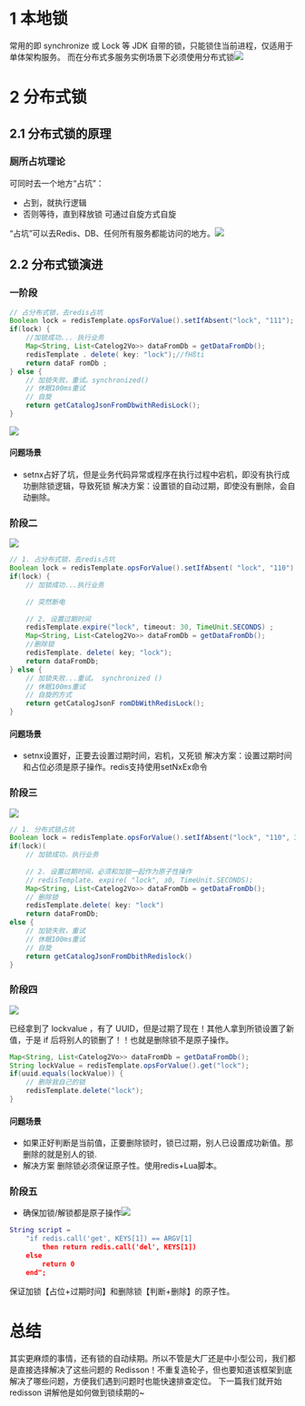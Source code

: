 # 1 本地锁
常用的即 synchronize 或 Lock 等 JDK 自带的锁，只能锁住当前进程，仅适用于单体架构服务。
而在分布式多服务实例场景下必须使用分布式锁![](https://p3-juejin.byteimg.com/tos-cn-i-k3u1fbpfcp/0bcaaa28e0c74e119df12e2d3c0c61e4~tplv-k3u1fbpfcp-zoom-1.image)

# 2 分布式锁
##  2.1 分布式锁的原理
### 厕所占坑理论
可同时去一个地方“占坑”：
- 占到，就执行逻辑
- 否则等待，直到释放锁
 可通过自旋方式自旋

“占坑”可以去Redis、DB、任何所有服务都能访问的地方。![](https://p3-juejin.byteimg.com/tos-cn-i-k3u1fbpfcp/f7962905d0b747c8af8299d8260c8f65~tplv-k3u1fbpfcp-zoom-1.image)
##  2.2 分布式锁演进
### 一阶段
```java
// 占分布式锁，去redis占坑
Boolean lock = redisTemplate.opsForValue().setIfAbsent("lock", "111");
if(lock) {
	//加锁成功... 执行业务
	Map<String, List<Catelog2Vo>> dataFromDb = getDataFromDb();
	redisTemplate . delete( key: "lock");//fHßti
	return dataF romDb ;
} else {
	// 加锁失败，重试。synchronized()
	// 休眠100ms重试
	// 自旋
	return getCatalogJsonFromDbwithRedisLock();
}
```

![](https://p3-juejin.byteimg.com/tos-cn-i-k3u1fbpfcp/acd72bf7562d4320a55998a5443059d5~tplv-k3u1fbpfcp-watermark.image)
#### 问题场景
- setnx占好了坑，但是业务代码异常或程序在执行过程中宕机，即没有执行成功删除锁逻辑，导致死锁
解决方案：设置锁的自动过期，即使没有删除，会自动删除。
### 阶段二
![](https://p3-juejin.byteimg.com/tos-cn-i-k3u1fbpfcp/a0a0ba673ec14337a67565ab9ea3726a~tplv-k3u1fbpfcp-zoom-1.image)


```java
// 1. 占分布式锁，去redis占坑
Boolean lock = redisTemplate.opsForValue().setIfAbsent( "lock", "110")
if(lock) {
	// 加锁成功...执行业务
	
	// 突然断电
	
	// 2. 设置过期时间
	redisTemplate.expire("lock", timeout: 30, TimeUnit.SECONDS) ;
	Map<String, List<Catelog2Vo>> dataFromDb = getDataFromDb();
	//删除锁
	redisTemplate. delete( key; "lock");
	return dataFromDb;
} else {
	// 加锁失败...重试。 synchronized ()
	// 休眠100ms重试
	// 自旋的方式
	return getCatalogJsonF romDbWithRedisLock();
}
```
#### 问题场景
- setnx设置好，正要去设置过期时间，宕机，又死锁
解决方案：设置过期时间和占位必须是原子操作。redis支持使用setNxEx命令


### 阶段三
![](https://p3-juejin.byteimg.com/tos-cn-i-k3u1fbpfcp/3c230951bf234056b3ebfd984d3ebabf~tplv-k3u1fbpfcp-zoom-1.image)



```java
// 1. 分布式锁占坑
Boolean lock = redisTemplate.opsForValue().setIfAbsent("lock", "110", 300, TimeUnit.SECONDS);
if(lock)(
	// 加锁成功，执行业务
	
	// 2. 设置过期时间，必须和加锁一起作为原子性操作
	// redisTemplate. expire( "lock", з0, TimeUnit.SECONDS);
	Map<String, List<Catelog2Vo>> dataFromDb = getDataFromDb();
	// 删除锁
	redisTemplate.delete( key: "lock")
	return dataFromDb;
else {
	// 加锁失败，重试
	// 休眠100ms重试
	// 自旋
	return getCatalogJsonFromDbithRedislock()
}
```

### 阶段四
![](https://p3-juejin.byteimg.com/tos-cn-i-k3u1fbpfcp/00c3436cff7c451b87b869d6f26fe6fd~tplv-k3u1fbpfcp-zoom-1.image)

已经拿到了 lockvalue ，有了 UUID，但是过期了现在！其他人拿到所锁设置了新值，于是 if 后将别人的锁删了！！也就是删除锁不是原子操作。

```java
Map<String, List<Catelog2Vo>> dataFromDb = getDataFromDb();
String lockValue = redisTemplate.opsForValue().get("lock");
if(uuid.equals(lockValue)) {
	// 删除我自己的锁
	redisTemplate.delete("lock");
}
```

####  问题场景
- 如果正好判断是当前值，正要删除锁时，锁已过期，别人已设置成功新值。那删除的就是别人的锁.
- 解决方案
删除锁必须保证原子性。使用redis+Lua脚本。

### 阶段五
 - 确保加锁/解锁都是原子操作![](https://p3-juejin.byteimg.com/tos-cn-i-k3u1fbpfcp/79a5843dacc646719ee61e0cfb717f19~tplv-k3u1fbpfcp-zoom-1.image)

```lua
String script = 
	"if redis.call('get', KEYS[1]) == ARGV[1] 
		then return redis.call('del', KEYS[1]) 
	else 
		return 0 
	end";
```
保证加锁【占位+过期时间】和删除锁【判断+删除】的原子性。 
# 总结
其实更麻烦的事情，还有锁的自动续期。所以不管是大厂还是中小型公司，我们都是直接选择解决了这些问题的 Redisson！不重复造轮子，但也要知道该框架到底解决了哪些问题，方便我们遇到问题时也能快速排查定位。
下一篇我们就开始 redisson 讲解他是如何做到锁续期的~
